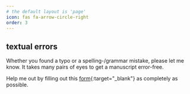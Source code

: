 ```yaml
---
# the default layout is 'page'
icon: fas fa-arrow-circle-right
order: 3
---
```


## textual errors

Whether you found a typo or a spelling-/grammar mistake, please let me know. It takes many pairs of eyes to get a manuscript error-free.  
  
Help me out by filling out this [form](https://docs.google.com/forms/d/e/1FAIpQLSfE9bi_pe4MWdfQs3mw4xFAUeo-EUdyfMWKcYPSzAwHWkagHg/viewform?usp=preview){:target="_blank"} as completely as possible.  

